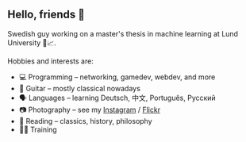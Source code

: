 ## Hello, friends 👋

Swedish guy working on a master's thesis in machine learning at Lund University 🤖📈.

Hobbies and interests are:
- 💻 Programming – networking, gamedev, webdev, and more
- 🎵 Guitar – mostly classical nowadays
- 🗣 Languages – learning Deutsch, 中文, Português, Русский
- 📷 Photography – see my [Instagram](https://www.instagram.com/alexanderskafte/) / [Flickr](https://www.flickr.com/photos/143095668@N03/)
- 📖 Reading – classics, history, philosophy
- 💪🏻 Training
